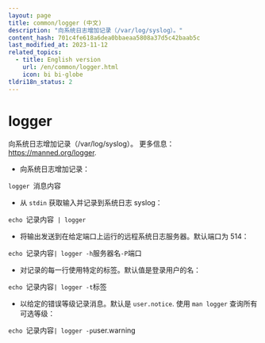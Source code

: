 ```yaml
---
layout: page
title: common/logger (中文)
description: "向系统日志增加记录（/var/log/syslog）。"
content_hash: 701c4fe618a6dea0bbaeaa5808a37d5c42baab5c
last_modified_at: 2023-11-12
related_topics:
  - title: English version
    url: /en/common/logger.html
    icon: bi bi-globe
tldri18n_status: 2
---
```

# logger

向系统日志增加记录（/var/log/syslog）。
更多信息：<https://manned.org/logger>.

- 向系统日志增加记录：

`logger `<span class="tldr-var badge badge-pill bg-dark-lm bg-white-dm text-white-lm text-dark-dm font-weight-bold">消息内容</span>

- 从 `stdin` 获取输入并记录到系统日志 syslog：

`echo `<span class="tldr-var badge badge-pill bg-dark-lm bg-white-dm text-white-lm text-dark-dm font-weight-bold">记录内容</span>` | logger`

- 将输出发送到在给定端口上运行的远程系统日志服务器。默认端口为 514：

`echo `<span class="tldr-var badge badge-pill bg-dark-lm bg-white-dm text-white-lm text-dark-dm font-weight-bold">记录内容</span>` | logger -h `<span class="tldr-var badge badge-pill bg-dark-lm bg-white-dm text-white-lm text-dark-dm font-weight-bold">服务器名</span>` -P `<span class="tldr-var badge badge-pill bg-dark-lm bg-white-dm text-white-lm text-dark-dm font-weight-bold">端口</span>

- 对记录的每一行使用特定的标签。默认值是登录用户的名：

`echo `<span class="tldr-var badge badge-pill bg-dark-lm bg-white-dm text-white-lm text-dark-dm font-weight-bold">记录内容</span>` | logger -t `<span class="tldr-var badge badge-pill bg-dark-lm bg-white-dm text-white-lm text-dark-dm font-weight-bold">标签</span>

- 以给定的错误等级记录消息。默认是 `user.notice`. 使用 `man logger` 查询所有可选等级：

`echo `<span class="tldr-var badge badge-pill bg-dark-lm bg-white-dm text-white-lm text-dark-dm font-weight-bold">记录内容</span>` | logger -p `<span class="tldr-var badge badge-pill bg-dark-lm bg-white-dm text-white-lm text-dark-dm font-weight-bold">user.warning</span>
